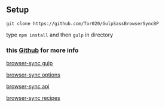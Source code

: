 ## Setup 

`git clone https://github.com/Tor020/GulpSassBrowserSyncBP`

type `npm install` and then `gulp` in directory


### this [Github](https://github.com/Browsersync/recipes/tree/master/recipes/gulp.sass) for more info 


[browser-sync gulp](https://www.browsersync.io/docs/gulp)

[browser-sync options](https://www.browsersync.io/docs/options)

[browser-sync api](https://www.browsersync.io/docs/api)

[browser-sync recipes](https://www.browsersync.io/docs/recipes)
